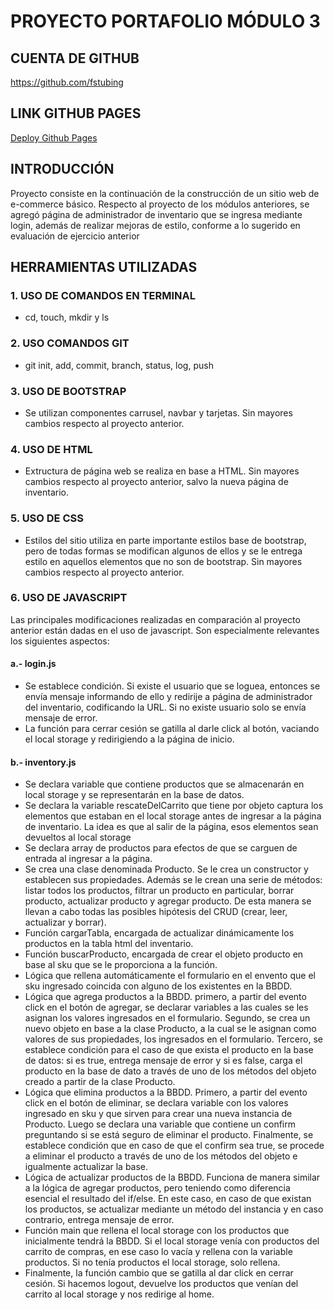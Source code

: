 # PROYECTO PORTAFOLIO MÓDULO 3

## CUENTA DE GITHUB

https://github.com/fstubing

## LINK GITHUB PAGES

[Deploy Github Pages](https://fstubing.github.io/portafolio-m4/)

## INTRODUCCIÓN

Proyecto consiste en la continuación de la construcción de un sitio web de e-commerce básico. Respecto al proyecto de los módulos anteriores, se agregó página de administrador de inventario que se ingresa mediante login, además de realizar mejoras de estilo, conforme a lo sugerido en evaluación de ejercicio anterior

## HERRAMIENTAS UTILIZADAS

### 1. USO DE COMANDOS EN TERMINAL
- cd, touch, mkdir y ls

### 2. USO COMANDOS GIT
- git init, add, commit, branch, status, log, push

### 3. USO DE BOOTSTRAP
- Se utilizan componentes carrusel, navbar y tarjetas. Sin mayores cambios respecto al proyecto anterior.

### 4. USO DE HTML
- Extructura de página web se realiza en base a HTML. Sin mayores cambios respecto al proyecto anterior, salvo la nueva página de inventario.

### 5. USO DE CSS
- Estilos del sitio utiliza en parte importante estilos base de bootstrap, pero de todas formas se modifican algunos de ellos y se le entrega estilo en aquellos elementos que no son de bootstrap. Sin mayores cambios respecto al proyecto anterior.

### 6. USO DE JAVASCRIPT
Las principales modificaciones realizadas en comparación al proyecto anterior están dadas en el uso de javascript. Son especialmente relevantes los siguientes aspectos:

#### a.- login.js
- Se establece condición. Si existe el usuario que se loguea, entonces se envía mensaje informando de ello y redirije a página de administrador del inventario, codificando la URL. Si no existe usuario solo se envía mensaje de error.
- La función para cerrar cesión se gatilla al darle click al botón, vaciando el local storage y redirigiendo a la página de inicio.

#### b.- inventory.js
- Se declara variable que contiene productos que se almacenarán en local storage y se representarán en la base de datos.
- Se declara la variable rescateDelCarrito que tiene por objeto captura los elementos que estaban en el local storage antes de ingresar a la página de inventario. La idea es que al salir de la página, esos elementos sean devueltos al local storage
- Se declara array de productos para efectos de que se carguen de entrada al ingresar a la página.
- Se crea una clase denominada Producto. Se le crea un constructor y establecen sus propiedades. Además se le crean una serie de métodos: listar todos los productos, filtrar un producto en particular, borrar producto, actualizar producto y agregar producto. De esta manera se llevan a cabo todas las posibles hipótesis del CRUD (crear, leer, actualizar y borrar).
- Función cargarTabla, encargada de actualizar dinámicamente los productos en la tabla html del inventario.
- Función buscarProducto, encargada de crear el objeto producto en base al sku que se le proporciona a la función.
- Lógica que rellena automáticamente el formulario en el envento que el sku ingresado coincida con alguno de los existentes en la BBDD.
- Lógica que agrega productos a la BBDD. primero, a partir del evento click en el botón de agregar, se declarar variables a las cuales se les asignan los valores ingresados en el formulario. Segundo, se crea un nuevo objeto en base a la clase Producto, a la cual se le asignan como valores de sus propiedades, los ingresados en el formulario. Tercero, se establece condición para el caso de que exista el producto en la base de datos: si es true, entrega mensaje de error y si es false, carga el producto en la base de dato a través de uno de los métodos del objeto creado a partir de la clase Producto.
- Lógica que elimina productos a la BBDD. Primero, a partir del evento click en el botón de eliminar, se declara variable con los valores ingresado en sku y que sirven para crear una nueva instancia de Producto. Luego se declara una variable que contiene un confirm preguntando si se está seguro de eliminar el producto. Finalmente, se establece condición que en caso de que el confirm sea true, se procede a eliminar el producto a través de uno de los métodos del objeto e igualmente actualizar la base.
- Lógica de actualizar productos de la BBDD. Funciona de manera similar a la lógica de agregar productos, pero teniendo como diferencia esencial el resultado del if/else. En este caso, en caso de que existan los productos, se actualizar mediante un método del instancia y en caso contrario, entrega mensaje de error.
- Función main que rellena el local storage con los productos que inicialmente tendrá la BBDD. Si el local storage venía con productos del carrito de compras, en ese caso lo vacía y rellena con la variable productos. Si no tenía productos el local storage, solo rellena.
- Finalmente, la función cambio que se gatilla al dar click en cerrar cesión. Si hacemos logout, devuelve los productos que venían del carrito al local storage y nos redirige al home.